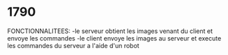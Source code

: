 # 1790
FONCTIONNALITEES:
-le serveur obtient les images venant du client et envoye les commandes
-le client envoye les images au serveur et execute les commandes du serveur a l'aide d'un robot
